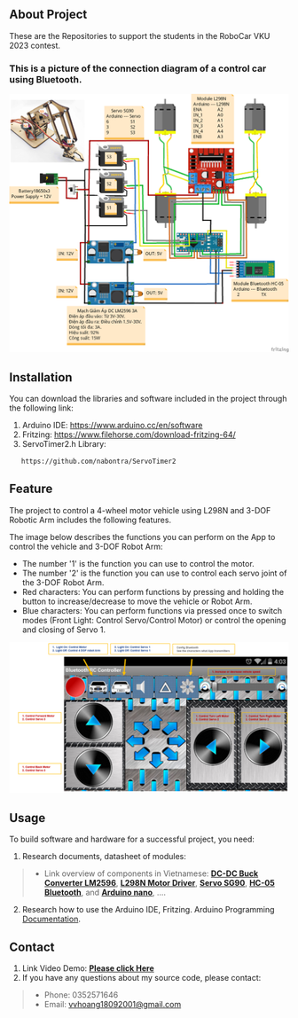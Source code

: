 <!-- ABOUT THE PROJECT -->
## About Project
These are the Repositories to support the students in the RoboCar VKU 2023 contest.
 
### This is a picture of the connection diagram of a control car using Bluetooth.

![alt text](/Pictures//Robocar_2023.png)
## Installation
You can download the libraries and software included in the project through the following link:
1. Arduino IDE: https://www.arduino.cc/en/software
2. Fritzing: https://www.filehorse.com/download-fritzing-64/
3. ServoTimer2.h Library: 
```sh
   https://github.com/nabontra/ServoTimer2
  ```
<!-- USAGE EXAMPLES -->
## Feature
The project to control a 4-wheel motor vehicle using L298N and 3-DOF Robotic Arm includes the following features.

The image below describes the functions you can perform on the App to control the vehicle and 3-DOF Robot Arm:
* The number '1' is the function you can use to control the motor.
* The number '2' is the function you can use to control each servo joint of the 3-DOF Robot Arm.
* Red characters:  You can perform functions by pressing and holding the button to increase/decrease to move the vehicle or Robot Arm.
* Blue characters: You can perform functions via pressed once to switch modes (Front Light: Control Servo/Control Motor) or control the opening and closing of Servo 1.

![alt text](/Pictures/Bluetooth_RC_Controller.PNG)
<!-- USAGE EXAMPLES -->
## Usage
To build software and hardware for a successful project, you need:
1. Research documents, datasheet of modules: 
> * Link overview of components in Vietnamese: **[DC-DC Buck Converter LM2596](https://nshopvn.com/product/mach-giam-ap-dc-lm2596-3a/)**, **[L298N Motor Driver](https://nshopvn.com/product/mach-dieu-khien-dong-co-dc-l298n/)**, **[Servo SG90](https://nshopvn.com/product/dong-co-servo-sg90-tower-pro//)**, **[HC-05 Bluetooth](https://nshopvn.com/product/module-thu-phat-bluetooth-hc-05/)**, and **[Arduino nano](https://nshopvn.com/product/arduino-nano-v3-0-atmega328p-khong-kem-day-cap-usb/)**, ....
2. Research how to use the Arduino IDE, Fritzing. Arduino Programming [Documentation](https://www.arduino.cc/reference/en/).
## Contact 
1. Link Video Demo: **[Please click Here](https://drive.google.com/file/d/12MhrGpOf4OUbh2oLuE-f_nshHSeFesLh/view?usp=sharing)**
2. If you have any questions about my source code, please contact: 
> * Phone: 0352571646
> * Email: vvhoang18092001@gmail.com